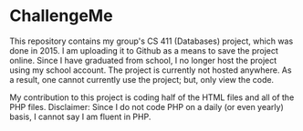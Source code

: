 # ChallengeMe
This repository contains my group's CS 411 (Databases) project, which was done in 2015. I am uploading it to Github as a means to save the project online. Since I have graduated from school, I no longer host the project using my school account. The project is currently not hosted anywhere. As a result, one cannot currently use the project; but, only view the code.  

My contribution to this project is coding half of the HTML files and all of the PHP files. Disclaimer: Since I do not code PHP on a daily (or even yearly) basis, I cannot say I am fluent in PHP.  
